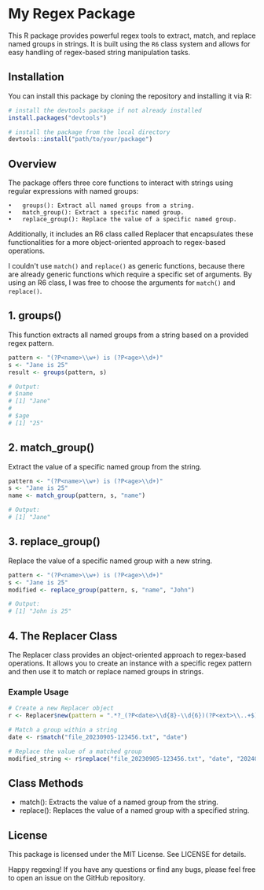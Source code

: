 # My Regex Package

This R package provides powerful regex tools to extract, match, and replace named groups in strings. It is built using the `R6` class system and allows for easy handling of regex-based string manipulation tasks.

## Installation

You can install this package by cloning the repository and installing it via R:

```r
# install the devtools package if not already installed
install.packages("devtools")

# install the package from the local directory
devtools::install("path/to/your/package")
```

## Overview

The package offers three core functions to interact with strings using regular expressions with named groups:

	•	groups(): Extract all named groups from a string.
	•	match_group(): Extract a specific named group.
	•	replace_group(): Replace the value of a specific named group.

Additionally, it includes an R6 class called Replacer that encapsulates these functionalities for a more 
object-oriented approach to regex-based operations.

I couldn't use `match()` and `replace()` as generic functions, because there are already generic functions
which require a specific set of arguments.
By using an R6 class, I was free to choose the arguments for `match()` and `replace()`.

## 1. groups()

This function extracts all named groups from a string based on a provided regex pattern.

```r
pattern <- "(?P<name>\\w+) is (?P<age>\\d+)"
s <- "Jane is 25"
result <- groups(pattern, s)

# Output:
# $name
# [1] "Jane"
#
# $age
# [1] "25"
```

## 2. match_group()

Extract the value of a specific named group from the string.

```r
pattern <- "(?P<name>\\w+) is (?P<age>\\d+)"
s <- "Jane is 25"
name <- match_group(pattern, s, "name")

# Output:
# [1] "Jane"
```

## 3. replace_group()

Replace the value of a specific named group with a new string.

```r
pattern <- "(?P<name>\\w+) is (?P<age>\\d+)"
s <- "Jane is 25"
modified <- replace_group(pattern, s, "name", "John")

# Output:
# [1] "John is 25"
```

## 4. The Replacer Class

The Replacer class provides an object-oriented approach to 
regex-based operations. It allows you to create an instance 
with a specific regex pattern and then use it to match or replace 
named groups in strings.

### Example Usage

```r
# Create a new Replacer object
r <- Replacer$new(pattern = ".*?_(?P<date>\\d{8}-\\d{6})(?P<ext>\\..+$)")

# Match a group within a string
date <- r$match("file_20230905-123456.txt", "date")

# Replace the value of a matched group
modified_string <- r$replace("file_20230905-123456.txt", "date", "20240905-123456")
```

## Class Methods

- match(): Extracts the value of a named group from the string.
- replace(): Replaces the value of a named group with a specified string.

## License

This package is licensed under the MIT License. See LICENSE for details.

Happy regexing! If you have any questions or find any bugs, please feel 
free to open an issue on the GitHub repository.
